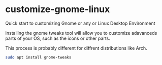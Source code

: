 # customize-gnome-linux
Quick start to customizing Gnome or any or Linux Desktop Environment

Installing the gnome tweaks tool will allow you to customize adavanceds parts of your OS, such as the icons or other parts. 

This process is probably different for diffrent distributions like Arch. 

```bash
sudo apt install gnome-tweaks

```
